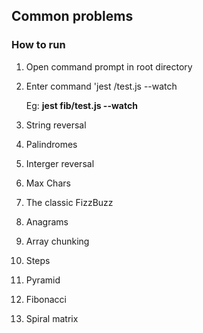## Common problems

### How to run

1. Open command prompt in root directory
2. Enter command 'jest <folder>/test.js --watch
  
      Eg: **jest fib/test.js --watch**

1. String reversal
2. Palindromes
3. Interger reversal
4. Max Chars
5. The classic FizzBuzz
6. Anagrams
7. Array chunking
8. Steps
9. Pyramid
10. Fibonacci
11. Spiral matrix
